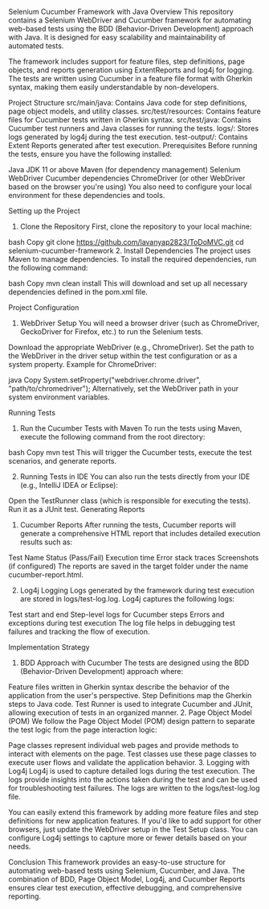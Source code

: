 Selenium Cucumber Framework with Java
Overview
This repository contains a Selenium WebDriver and Cucumber framework for automating web-based tests using the BDD (Behavior-Driven Development) approach with Java. It is designed for easy scalability and maintainability of automated tests.

The framework includes support for feature files, step definitions, page objects, and reports generation using ExtentReports and log4j for logging. The tests are written using Cucumber in a feature file format with Gherkin syntax, making them easily understandable by non-developers.

Project Structure
src/main/java: Contains Java code for step definitions, page object models, and utility classes.
src/test/resources: Contains feature files for Cucumber tests written in Gherkin syntax.
src/test/java: Contains Cucumber test runners and Java classes for running the tests.
logs/: Stores logs generated by log4j during the test execution.
test-output/: Contains Extent Reports generated after test execution.
Prerequisites
Before running the tests, ensure you have the following installed:

Java JDK 11 or above
Maven (for dependency management)
Selenium WebDriver
Cucumber dependencies
ChromeDriver (or other WebDriver based on the browser you're using)
You also need to configure your local environment for these dependencies and tools.

Setting up the Project
1. Clone the Repository
First, clone the repository to your local machine:

bash
Copy
git clone https://github.com/lavanyap2823/ToDoMVC.git
cd selenium-cucumber-framework
2. Install Dependencies
The project uses Maven to manage dependencies. To install the required dependencies, run the following command:

bash
Copy
mvn clean install
This will download and set up all necessary dependencies defined in the pom.xml file.

Project Configuration
1. WebDriver Setup
You will need a browser driver (such as ChromeDriver, GeckoDriver for Firefox, etc.) to run the Selenium tests.

Download the appropriate WebDriver (e.g., ChromeDriver).
Set the path to the WebDriver in the driver setup within the test configuration or as a system property.
Example for ChromeDriver:

java
Copy
System.setProperty("webdriver.chrome.driver", "path/to/chromedriver");
Alternatively, set the WebDriver path in your system environment variables.

Running Tests
1. Run the Cucumber Tests with Maven
To run the tests using Maven, execute the following command from the root directory:

bash
Copy
mvn test
This will trigger the Cucumber tests, execute the test scenarios, and generate reports.

2. Running Tests in IDE
You can also run the tests directly from your IDE (e.g., IntelliJ IDEA or Eclipse):

Open the TestRunner class (which is responsible for executing the tests).
Run it as a JUnit test.
Generating Reports
1. Cucumber Reports
After running the tests, Cucumber reports will generate a comprehensive HTML report that includes detailed execution results such as:

Test Name
Status (Pass/Fail)
Execution time
Error stack traces
Screenshots (if configured)
The reports are saved in the target folder under the name cucumber-report.html.

2. Log4j Logging
Logs generated by the framework during test execution are stored in logs/test-log.log. Log4j captures the following logs:

Test start and end
Step-level logs for Cucumber steps
Errors and exceptions during test execution
The log file helps in debugging test failures and tracking the flow of execution.

Implementation Strategy
1. BDD Approach with Cucumber
The tests are designed using the BDD (Behavior-Driven Development) approach where:

Feature files written in Gherkin syntax describe the behavior of the application from the user's perspective.
Step Definitions map the Gherkin steps to Java code.
Test Runner is used to integrate Cucumber and JUnit, allowing execution of tests in an organized manner.
2. Page Object Model (POM)
We follow the Page Object Model (POM) design pattern to separate the test logic from the page interaction logic:

Page classes represent individual web pages and provide methods to interact with elements on the page.
Test classes use these page classes to execute user flows and validate the application behavior.
3. Logging with Log4j
Log4j is used to capture detailed logs during the test execution. The logs provide insights into the actions taken during the test and can be used for troubleshooting test failures.
The logs are written to the logs/test-log.log file.

You can easily extend this framework by adding more feature files and step definitions for new application features.
If you'd like to add support for other browsers, just update the WebDriver setup in the Test Setup class.
You can configure Log4j settings to capture more or fewer details based on your needs.

Conclusion
This framework provides an easy-to-use structure for automating web-based tests using Selenium, Cucumber, and Java. The combination of BDD, Page Object Model, Log4j, and Cucumber Reports ensures clear test execution, effective debugging, and comprehensive reporting.
